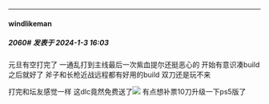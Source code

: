 
*****

####  windlikeman  
##### 2060#       发表于 2024-1-3 16:03

元旦有空打完了 一通乱打到主线最后一次紫血提尔还挺恶心的 开始有意识凑build之后就好了 斧子和长枪近战远程都有好用的build 双刀还是玩不来

打完和坛友感觉一样 这dlc竟然免费送了<img src="https://static.saraba1st.com/image/smiley/face2017/068.png" referrerpolicy="no-referrer"> 有点想补票10刀升级一下ps5版了

